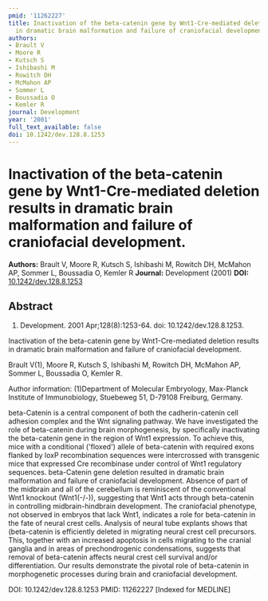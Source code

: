 ```yaml
---
pmid: '11262227'
title: Inactivation of the beta-catenin gene by Wnt1-Cre-mediated deletion results
  in dramatic brain malformation and failure of craniofacial development.
authors:
- Brault V
- Moore R
- Kutsch S
- Ishibashi M
- Rowitch DH
- McMahon AP
- Sommer L
- Boussadia O
- Kemler R
journal: Development
year: '2001'
full_text_available: false
doi: 10.1242/dev.128.8.1253
---
```


# Inactivation of the beta-catenin gene by Wnt1-Cre-mediated deletion results in dramatic brain malformation and failure of craniofacial development.
**Authors:** Brault V, Moore R, Kutsch S, Ishibashi M, Rowitch DH, McMahon AP, Sommer L, Boussadia O, Kemler R
**Journal:** Development (2001)
**DOI:** [10.1242/dev.128.8.1253](https://doi.org/10.1242/dev.128.8.1253)

## Abstract

1. Development. 2001 Apr;128(8):1253-64. doi: 10.1242/dev.128.8.1253.

Inactivation of the beta-catenin gene by Wnt1-Cre-mediated deletion results in 
dramatic brain malformation and failure of craniofacial development.

Brault V(1), Moore R, Kutsch S, Ishibashi M, Rowitch DH, McMahon AP, Sommer L, 
Boussadia O, Kemler R.

Author information:
(1)Department of Molecular Embryology, Max-Planck Institute of Immunobiology, 
Stuebeweg 51, D-79108 Freiburg, Germany.

beta-Catenin is a central component of both the cadherin-catenin cell adhesion 
complex and the Wnt signaling pathway. We have investigated the role of 
beta-catenin during brain morphogenesis, by specifically inactivating the 
beta-catenin gene in the region of Wnt1 expression. To achieve this, mice with a 
conditional ('floxed') allele of beta-catenin with required exons flanked by 
loxP recombination sequences were intercrossed with transgenic mice that 
expressed Cre recombinase under control of Wnt1 regulatory sequences. 
beta-Catenin gene deletion resulted in dramatic brain malformation and failure 
of craniofacial development. Absence of part of the midbrain and all of the 
cerebellum is reminiscent of the conventional Wnt1 knockout (Wnt1(-/-)), 
suggesting that Wnt1 acts through beta-catenin in controlling midbrain-hindbrain 
development. The craniofacial phenotype, not observed in embryos that lack Wnt1, 
indicates a role for beta-catenin in the fate of neural crest cells. Analysis of 
neural tube explants shows that (beta-catenin is efficiently deleted in 
migrating neural crest cell precursors. This, together with an increased 
apoptosis in cells migrating to the cranial ganglia and in areas of 
prechondrogenic condensations, suggests that removal of beta-catenin affects 
neural crest cell survival and/or differentiation. Our results demonstrate the 
pivotal role of beta-catenin in morphogenetic processes during brain and 
craniofacial development.

DOI: 10.1242/dev.128.8.1253
PMID: 11262227 [Indexed for MEDLINE]
